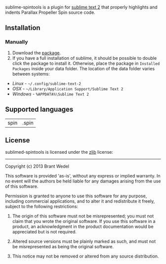 sublime-spintools is a plugin for [sublime text 2](http://www.sublimetext.com/)
that properly highlights and indents Parallax Propeller Spin source code.

## Installation

### Manually

1. Download the [package](https://github.com/downloads/bitbased/sublime-spintools/spintools.sublime-package).
2. If you have a full installation of sublime, it should be possible
to double click the package to install it. 
Otherwise, place the package in `Installed Packages` inside your data folder.
The location of the data folder varies between systems:
 
 * *Linux* - `~/.config/sublime-text-2`
 * *OSX* - `~/Library/Application Support/Sublime Text 2`
 * *Windows* - `%APPDATA%\Sublime Text 2`

## Supported languages

<table>
  <tr><td>spin</td><td>.spin</td></tr>
</table>

## License 

sublimed-spintools is licensed under the [zlib](http://en.wikipedia.org/wiki/Zlib_license) license:

---

Copyright (c) 2013 Brant Wedel

This software is provided 'as-is', without any express or implied warranty. In no event will the authors be held liable for any damages arising from the use of this software.

Permission is granted to anyone to use this software for any purpose, including commercial applications, and to alter it and redistribute it freely, subject to the following restrictions:

1. The origin of this software must not be misrepresented; you must not claim that you wrote the original software. If you use this software in a product, an acknowledgment in the product documentation would be appreciated but is not required.

2. Altered source versions must be plainly marked as such, and must not be misrepresented as being the original software.

3. This notice may not be removed or altered from any source distribution.

